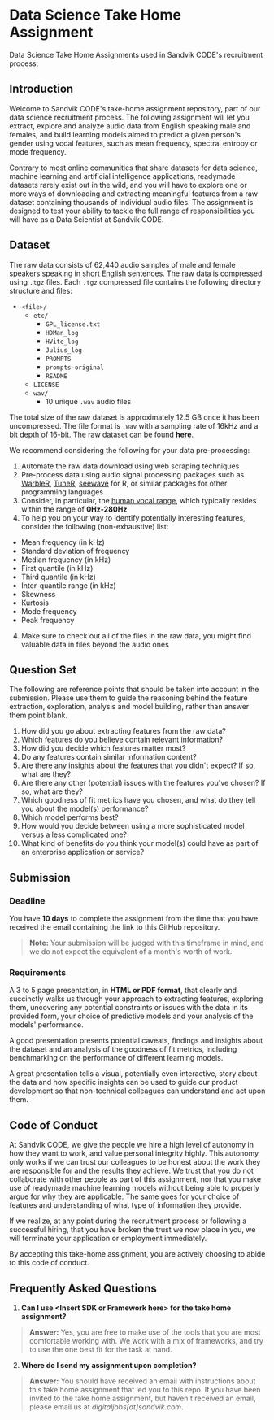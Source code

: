 # Data Science Take Home Assignment
Data Science Take Home Assignments used in Sandvik CODE's recruitment process.

## Introduction

Welcome to Sandvik CODE's take-home assignment repository, part of our data science recruitment process. The following assignment will let you extract, explore and analyze audio data from English speaking male and females, and build learning models aimed to predict a given person's gender using vocal features, such as mean frequency, spectral entropy or mode frequency.

Contrary to most online communities that share datasets for data science, machine learning and artificial intelligence applications, readymade datasets rarely exist out in the wild, and you will have to explore one or more ways of downloading and extracting meaningful features from a raw dataset containing thousands of individual audio files. The assignment is designed to test your ability to tackle the full range of responsibilities you will have as a Data Scientist at Sandvik CODE.

## Dataset

The raw data consists of 62,440 audio samples of male and female speakers speaking in short English sentences. The raw data is compressed using `.tgz` files. Each `.tgz` compressed file contains the following directory structure and files:

- `<file>/`
  - `etc/`
    - `GPL_license.txt`
    - `HDMan_log`
    - `HVite_log`
    - `Julius_log`
    - `PROMPTS`
    - `prompts-original`
    - `README`
  - `LICENSE`
  - `wav/`
    - 10 unique `.wav` audio files

The total size of the raw dataset is approximately 12.5 GB once it has been uncompressed. The file format is `.wav` with a sampling rate of 16kHz and a bit depth of 16-bit. The raw dataset can be found **[here][2]**.

We recommend considering the following for your data pre-processing:

1. Automate the raw data download using web scraping techniques
2. Pre-process data using audio signal processing packages such as [WarbleR](https://cran.r-project.org/web/packages/warbleR/vignettes/warbleR_workflow.html), [TuneR](https://cran.r-project.org/web/packages/tuneR/index.html), [seewave](https://cran.r-project.org/web/packages/seewave/index.html) for R, or similar packages for other programming languages
3. Consider, in particular, the [human vocal range][1], which typically resides within the range of **0Hz-280Hz**
3. To help you on your way to identify potentially interesting features, consider the following (non-exhaustive) list:
  - Mean frequency (in kHz)
  - Standard deviation of frequency
  - Median frequency (in kHz)
  - First quantile (in kHz)
  - Third quantile (in kHz)
  - Inter-quantile range (in kHz)
  - Skewness
  - Kurtosis
  - Mode frequency
  - Peak frequency
4. Make sure to check out all of the files in the raw data, you might find valuable data in files beyond the audio ones

  [1]: https://en.wikipedia.org/wiki/Voice_frequency#Fundamental_frequency
  [2]: http://www.repository.voxforge1.org/downloads/SpeechCorpus/Trunk/Audio/Main/16kHz_16bit/

## Question Set

The following are reference points that should be taken into account in the submission. Please use them to guide the reasoning behind the feature extraction, exploration, analysis and model building, rather than answer them point blank.

1. How did you go about extracting features from the raw data?
2. Which features do you believe contain relevant information?
  1. How did you decide which features matter most?
  2. Do any features contain similar information content?
  3. Are there any insights about the features that you didn't expect? If so, what are they?
  4. Are there any other (potential) issues with the features you've chosen? If so, what are they?
3. Which goodness of fit metrics have you chosen, and what do they tell you about the model(s) performance?
  1. Which model performs best?
  2. How would you decide between using a more sophisticated model versus a less complicated one?
4. What kind of benefits do you think your model(s) could have as part of an enterprise application or service?

## Submission

### Deadline

You have **10 days** to complete the assignment from the time that you have received the email containing the link to this GitHub repository.

> **Note:** Your submission will be judged with this timeframe in mind, and we do not expect the equivalent of a month's worth of work.

### Requirements

A 3 to 5 page presentation, in **HTML or PDF format**, that clearly and succinctly walks us through your approach to extracting features, exploring them, uncovering any potential constraints or issues with the data in its provided form, your choice of predictive models and your analysis of the models' performance.

A good presentation presents potential caveats, findings and insights about the dataset and an analysis of the goodness of fit metrics, including benchmarking on the performance of different learning models.

A great presentation tells a visual, potentially even interactive, story about the data and how specific insights can be used to guide our product development so that non-technical colleagues can understand and act upon them.

## Code of Conduct

At Sandvik CODE, we give the people we hire a high level of autonomy in how they want to work, and value personal integrity highly. This autonomy only works if we can trust our colleagues to be honest about the work they are responsible for and the results they achieve. We trust that you do not collaborate with other people as part of this assignment, nor that you make use of readymade machine learning models without being able to properly argue for why they are applicable. The same goes for your choice of features and understanding of what type of information they provide.

If we realize, at any point during the recruitment process or following a successful hiring, that you have broken the trust we now place in you, we will terminate your application or employment immediately.

By accepting this take-home assignment, you are actively choosing to abide to this code of conduct.

## Frequently Asked Questions

1. **Can I use &lt;Insert SDK or Framework here&gt; for the take home assignment?**
  > **Answer:** Yes, you are free to make use of the tools that you are most comfortable working with. We work with a mix of frameworks, and try to use the one best fit for the task at hand.
2. **Where do I send my assignment upon completion?**
  > **Answer:** You should have received an email with instructions about this take home assignment that led you to this repo. If you have been invited to the take home assignment, but haven't received an email, please email us at *digitaljobs[at]sandvik.com*.
